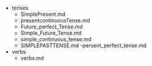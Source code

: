 - tenses
  - SimplePresent.md
  - presentcontinuousTense.md
  - Future_perfect_Tense.md
  - Simple_Future_Tense.md
  - simple_continuous_tense.md
  - SIMPLEPASTTENSE.md
  -persent_perfect_tense.md
- verbs
  - verbs.md
